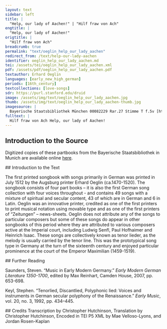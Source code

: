 ```yaml
---
layout: text
sidebar: left
title: |
  "Help, our lady of Aachen!" | "Hilf fraw von Ach"
engtitle: |
  "Help, our lady of Aachen!"
origtitle: |
  "Hilf fraw von Ach"
breadcrumb: true
permalink: "text/oeglin_help_our_lady_aachen"
redirect_from: /text/help-our-lady-aachen
identifier: oeglin_help_our_lady_aachen.md
tei: /assets/tei/oeglin_help_our_lady_aachen.xml
pdf: /assets/pdf/oeglin_help_our_lady_aachen.pdf
textauthor: Erhard Oeglin
languages: [early_new_high_german]
periods: [16th_century]
textcollections: [love-songs]
sdr: https://purl.stanford.edu/druid 
image: /assets/img/text/oeglin_help_our_lady_aachen.jpg
thumb: /assets/img/text/oeglin_help_our_lady_aachen-thumb.jpg
imagesource: |
  Bayerische Staatsbibliothek München 00082229 Rar.27 Stimme T f.5v [http://stimmbuecher.digitale-sammlungen.de/view?id=bsb00082229]
fulltext: |
  Hilf fraw von Ach Help, our lady of Aachen!                                                                       
--- 
```

## Introduction to the Source 
<p>Digitized copies of these partbooks from the Bayerische Staatsbibliothek in Munich are available online <a href="https://stimmbuecher.digitale-sammlungen.de//view?id=bsb00082229">here</a>.</p>
## Introduction to the Text 
<p>The first printed songbook with songs primarily in German was printed in July 1512 by the Augsburg printer Erhard Oeglin (ca.1470-1520). The songbook consists of four part books – it is also the first German song collection with four voices throughout - and contains 49 songs with a mixture of spiritual and secular content, 43 of which are in German and 6 in Latin. Oeglin was an innovative printer, credited as one of the first printers to print musical notation using movable type and as one of the first printers of “Zeitungen” – news-sheets. Oeglin does not attribute any of the songs to particular composers but some of these songs do appear in other songbooks of this period where they are attributed to various composers active at the Imperial court, including Ludwig Senfl, Paul Hofhaimer and Heinrich Isaac. These songs are collectively known as tenor lieder, as the melody is usually carried by the tenor line. This was the prototypical song type in Germany at the turn of the sixteenth century and enjoyed particular prominence at the court of the Emperor Maximilian (1459-1519).</p>
## Further Reading 
<p>Saunders, Steven. “Music in Early Modern Germany.” <em>Early Modern German Literature 1350-1700</em>, edited by Max Reinhart, Camden House, 2007, pp. 653-698.</p> <p>Keyl, Stephen. “Tenorlied, Discantlied, Polyphonic lied: Voices and instruments in German secular polyphony of the Renaissance.” <em>Early Music</em>, vol. 20, no. 3, 1992, pp. 434–445.</p>
## Credits
Transcription by Christopher Hutchinson, Translation by Christopher Hutchinson, Encoded in TEI P5 XML by Mae Velloso-Lyons,  and Jordan Rosen-Kaplan
